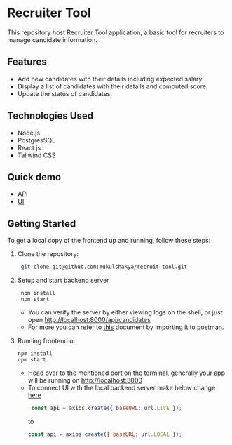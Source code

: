 # Recruiter Tool

This repository host Recruiter Tool application, a basic tool for recruiters to manage candidate information.

## Features

- Add new candidates with their details including expected salary.
- Display a list of candidates with their details and computed score.
- Update the status of candidates.

## Technologies Used

- Node.js
- PostgresSQL
- React.js
- Tailwind CSS

## Quick demo

- <a href="https://recruit-tool.onrender.com/api/candidates" target="_blank">API</a>
- <a href="https://recruit-tool-1.onrender.com/" target="_blank">UI</a>


## Getting Started

To get a local copy of the frontend up and running, follow these steps:

1. Clone the repository:

   ```bash
    git clone git@github.com:mukulshakya/recruit-tool.git
   ```
2. Setup and start backend server

   ```
    npm install
    npm start
   ```
   - You can verify the server by either viewing logs on the shell, or just open <a href="http://localhost:8000/api/candidates" target="_blank">http://localhost:8000/api/candidates</a>
   - For more you can refer to [this](/backend/postman_collection.json) document by importing it to postman.

3. Running frontend ui
    ```
    npm install
    npm start
    ```
    - Head over to the mentioned port on the terminal, generally your app will be running on <a href="http://localhost:3000" target="_blank">http://localhost:3000</a>
    - To connect UI with the local backend server make below change [here](/frontend/src/services/api.js)
      ```js
       const api = axios.create({ baseURL: url.LIVE });
      ```
      to
      ```js
      const api = axios.create({ baseURL: url.LOCAL });
      ```
